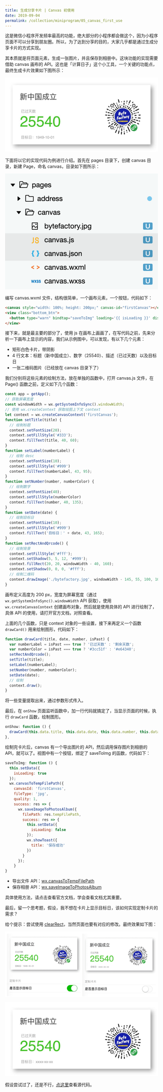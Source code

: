 ```yaml
---
title: 生成分享卡片 | Canvas 初使用
date: 2019-09-04
permalink: /collection/miniprogram/05_canvas_first_use
---
```


这是微信小程序开发频率最高的功能，绝大部分的小程序都会做这个，因为小程序页面不可以分享到朋友圈。所以，为了达到分享的目的，大家几乎都是通过生成分享卡片的方式实现。

其本质就是将页面元素，生成一张图片，并且保存到相册中。这块功能的实现需要借助 canvas 画布的 API。这也是「计算日子」这个小工具，一个关键的功能点，最终生成卡片效果如下图所示：

![](/image/collections/miniprogram/IMG_3386.JPG)

下面将以它的实现代码为例进行介绍。首先在 pages 目录下，创建 canvas 目录，新建 Page，命名 canvas，目录如下图所示：

![](/image/collections/miniprogram/2019-09-04-13-36-06.png)

编写 canvas.wxml 文件，结构很简单，一个画布元素，一个按钮，代码如下：

```html
<canvas style="width: 100%; height: 200px;" canvas-id="firstCanvas"></canvas>
<view class="bottom_btn">
  <button type="warn" bindtap="saveToImg" loading='{{ isLoading }}' disabled='{{ isDisable }}'>保存卡片</button>
</view>
```

接下来，就是最主要的部分了，使用 js 在画布上画画了，在写代码之前，先来分析一下画布上显示的内容，我们从示例图中，可以发现，有以下几个元素：

- 矩形白色卡片，带阴影
- 4 行文本：标题（新中国成立）、数字（25540）、描述（已过天数）以及目标日
- 一张二维码图片（已经放在 canvas 目录下了）

我们分别将这些元素的绘制方法，放在单独的函数中，打开 canvas.js 文件，在 Page() 函数之前，定义如下几个函数：

```js
const app = getApp();
// 获取屏幕宽度
const windowWidth = wx.getSystemInfoSync().windowWidth;
// 使用 wx.createContext 获取绘图上下文 context
let context = wx.createCanvasContext('firstCanvas');
function setTitle(title) {
  // 绘制标题
  context.setFontSize(20);
  context.setFillStyle('#333');
  context.fillText(title, 40, 60);
}
function setLabel(numberLabel) {
  // 绘制 desc
  context.setFontSize(10);
  context.setFillStyle('#999')
  context.fillText(numberLabel, 43, 95);
}
function setNumber(number, numberColor) {
  // 绘制数字
  context.setFontSize(40);
  context.setFillStyle(numberColor)
  context.fillText(number, 40, 135);
}
function setDate(date) {
  // 绘制目标日
  context.setFontSize(10);
  context.setFillStyle('#999')
  context.fillText('目标日：' + date, 43, 165);
}
function setRectAndQrcode() {
  // 绘制背景
  context.setFillStyle('#fff');
  context.setShadow(5, 5, 12, '#999');
  context.fillRect(20, 20, windowWidth - 40, 160);
  context.setShadow(0, 0, 0, '#fff');
  // 绘制二维码
  context.drawImage('./bytefactory.jpg', windowWidth - 145, 55, 100, 100);
}
``` 

画布定义高度为 200 px，宽度为屏幕宽度（通过 `wx.getSystemInfoSync().windowWidth` API 获取），使用 `wx.createCanvasContext` 创建画布对象，然后就是使用具体的 API 进行绘制了，具体 API 的使用，请打开官方文档，对照查看。

上面的几个函数，只是 context 对象的一些设置，接下来再定义一个函数 `drawCard()` 用来绘制图形，代码如下：

```js
function drawCard(title, date, number, isPast) {
  var numberLabel = isPast === true ? '已过天数' : '剩余天数';
  var numberColor = isPast === true ? '#3cc51f' : '#e64340';
  setRectAndQrcode();
  setTitle(title);
  setLabel(numberLabel);
  setNumber(number, numberColor);
  setDate(date);
  // 绘制
  context.draw();
}
```

将一些变量提取出来，通过参数形式传入。

最后，在 `onShow` 页面监听函数中，加一行代码就搞定了，当显示页面的时候，执行 `drawCard` 函数，绘制图形。

```js
onShow: function () {
  drawCard(this.data.title, this.data.date, this.data.number, this.data.isPast);
},
```

绘制完卡片后，canvas 有一个导出图片的 API，然后调用保存图片到相册的 API，就可以了。视图中有一个按钮，绑定了 saveToImg 的函数，代码如下：

```js
saveToImg: function () {
  this.setData({
    isLoading: true
  });
  wx.canvasToTempFilePath({
    canvasId: 'firstCanvas',
    fileType: 'jpg',
    quality: 1,
    success: res => {
      wx.saveImageToPhotosAlbum({
        filePath: res.tempFilePath,
        success: res => {
          this.setData({
            isLoading: false
          });
          wx.showToast({
            title: '保存成功'
          })
        }
      });
    }
}
```

- 导出文件 API：[wx.canvasToTempFilePath](https://developers.weixin.qq.com/miniprogram/dev/api/canvas/wx.canvasToTempFilePath.html)
- 保存相册 API：[wx.saveImageToPhotosAlbum](https://developers.weixin.qq.com/miniprogram/dev/api/media/image/wx.saveImageToPhotosAlbum.html)

具体使用方法，请点击查看官方文档，学会查看文档尤其重要。

最后，留一个思考题，假设，我不想在卡片上显示目标日，该如何实现定制卡片的需求？

给个提示：尝试使用 [clearRect](https://developers.weixin.qq.com/miniprogram/dev/api/canvas/CanvasContext.clearRect.html)，当然页面也要有对应的修改。最终效果如下图：

![](/image/collections/miniprogram/2019-09-04-15-20-19.png)

![](/image/collections/miniprogram/IMG_3390.JPG)

假设尝试过了，还是不行，[点这里](https://github.com/pengloo53/miniprogram-demos)查看源代码。
